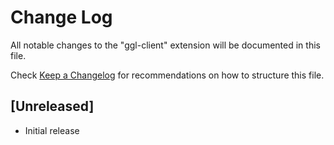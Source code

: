 # Change Log
All notable changes to the "ggl-client" extension will be documented in this file.

Check [Keep a Changelog](http://keepachangelog.com/) for recommendations on how to structure this file.

## [Unreleased]
- Initial release